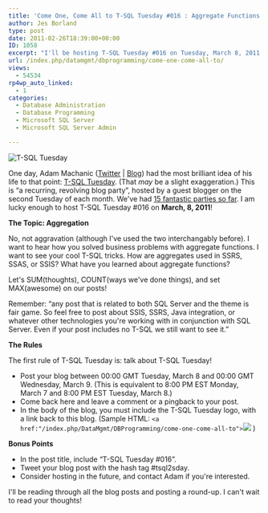 ```yaml
---
title: 'Come One, Come All to T-SQL Tuesday #016 : Aggregate Functions'
author: Jes Borland
type: post
date: 2011-02-26T18:39:00+00:00
ID: 1058
excerpt: "I'll be hosting T-SQL Tuesday #016 on Tuesday, March 8, 2011. Join the blog party!"
url: /index.php/datamgmt/dbprogramming/come-one-come-all-to/
views:
  - 54534
rp4wp_auto_linked:
  - 1
categories:
  - Database Administration
  - Database Programming
  - Microsoft SQL Server
  - Microsoft SQL Server Admin

---
```

![T-SQL Tuesday][1]
  
One day, Adam Machanic ([Twitter][2] | [Blog][3]) had the most brilliant idea of his life to that point: [T-SQL Tuesday][4]. (That _may_ be a slight exaggeration.) This is “a recurring, revolving blog party”, hosted by a guest blogger on the second Tuesday of each month. We've had [15 fantastic parties so far][5]. I am lucky enough to host T-SQL Tuesday #016 on **March, 8, 2011**! 

**The Topic: Aggregation**

No, not aggravation (although I've used the two interchangably before). I want to hear how you solved business problems with aggregate functions. I want to see your cool T-SQL tricks. How are aggregates used in SSRS, SSAS, or SSIS? What have you learned about aggregate functions? 

Let's SUM(thoughts), COUNT(ways we've done things), and set MAX(awesome) on our posts! 

Remember: “any post that is related to both SQL Server and the theme is fair game. So feel free to post about SSIS, SSRS, Java integration, or whatever other technologies you're working with in conjunction with SQL Server. Even if your post includes no T-SQL we still want to see it.” 

**The Rules** 

The first rule of T-SQL Tuesday is: talk about T-SQL Tuesday! 

  * Post your blog between 00:00 GMT Tuesday, March 8 and 00:00 GMT Wednesday, March 9. (This is equivalent to 8:00 PM EST Monday, March 7 and 8:00 PM EST Tuesday, March 8.) 
  * Come back here and leave a comment or a pingback to your post. 
  * In the body of the blog, you must include the T-SQL Tuesday logo, with a link back to this blog. (Sample HTML: <code class="codespan"><a href:"/index.php/DataMgmt/DBProgramming/come-one-come-all-to"><img src="/wp-content/uploads/blogs/DataMgmt/olap_1.gif"></a></code> ) 

**Bonus Points** 

  * In the post title, include “T-SQL Tuesday #016”. 
  * Tweet your blog post with the hash tag #tsql2sday. 
  * Consider hosting in the future, and contact Adam if you're interested. 

I'll be reading through all the blog posts and posting a round-up. I can't wait to read your thoughts!

 [1]: /wp-content/uploads/blogs/DataMgmt/olap_1.gif ""
 [2]: http://twitter.com/#!/AdamMachanic
 [3]: http://sqlblog.com/blogs/adam_machanic/
 [4]: http://sqlblog.com/blogs/adam_machanic/archive/2009/11/30/invitation-to-participate-in-t-sql-tuesday-001-date-time-tricks.aspx
 [5]: http://sqlblog.com/blogs/adam_machanic/archive/2010/12/07/a-year-of-tuesdays-t-sql-tuesday-meta-roundup.aspx